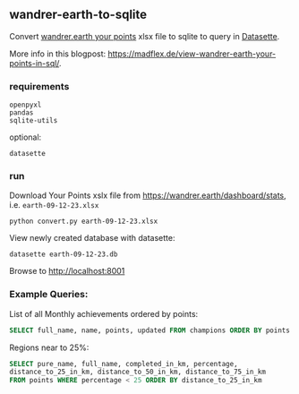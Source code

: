 ## wandrer-earth-to-sqlite

Convert [wandrer.earth your points](https://wandrer.earth/dashboard/stats) xlsx file to sqlite to query in [Datasette](https://datasette.io/).

More info in this blogpost: <https://madflex.de/view-wandrer-earth-your-points-in-sql/>.

### requirements

```
openpyxl
pandas
sqlite-utils
```

optional:
```
datasette
```


### run

Download Your Points xslx file from <https://wandrer.earth/dashboard/stats>, i.e. ``earth-09-12-23.xlsx``
```
python convert.py earth-09-12-23.xlsx
```

View newly created database with datasette:
```
datasette earth-09-12-23.db
```
Browse to <http://localhost:8001>

### Example Queries:

List of all Monthly achievements ordered by points:
```sql
SELECT full_name, name, points, updated FROM champions ORDER BY points DESC
```

Regions near to 25%:
```sql
SELECT pure_name, full_name, completed_in_km, percentage,
distance_to_25_in_km, distance_to_50_in_km, distance_to_75_in_km
FROM points WHERE percentage < 25 ORDER BY distance_to_25_in_km
```

